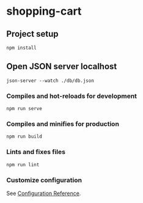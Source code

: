 # shopping-cart

## Project setup
```
npm install
```

## Open JSON server localhost
```
json-server --watch ./db/db.json
```


### Compiles and hot-reloads for development
```
npm run serve
```

### Compiles and minifies for production
```
npm run build
```

### Lints and fixes files
```
npm run lint
```

### Customize configuration
See [Configuration Reference](https://cli.vuejs.org/config/).
